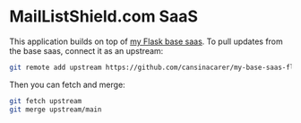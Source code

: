 # MailListShield.com SaaS

This application builds on top of [my Flask base saas](https://github.com/cansinacarer/my-base-saas-flask). To pull updates from the base saas, connect it as an upstream:

```sh
git remote add upstream https://github.com/cansinacarer/my-base-saas-flask
```

Then you can fetch and merge:

```sh
git fetch upstream
git merge upstream/main
```
